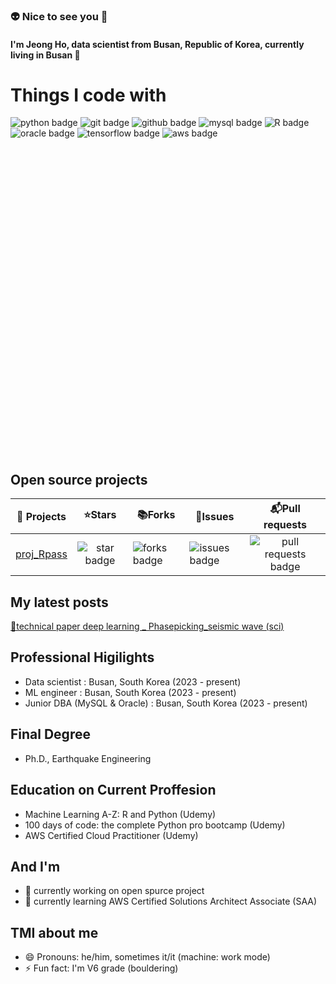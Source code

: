 ### :alien: Nice to see you 👋
####  I'm Jeong Ho, data scientist from Busan, Republic of Korea, currently living in Busan 🌊


# Things I code with  
![python badge](https://img.shields.io/badge/python-3776AB?style=flat&logo=python&logoColor=yellow) ![git badge](https://img.shields.io/badge/git-F05032?style=flat&logo=git&logoColor=black) ![github badge](https://img.shields.io/badge/github-181717?style=flat&logo=github&logoColor=white) ![mysql badge](https://img.shields.io/badge/mysql-4479A1?style=flat&logo=mysql&logoColor=white) ![R badge](https://img.shields.io/badge/R-276DC3?style=flat&logo=R&logoColor=white) ![oracle badge](https://img.shields.io/badge/oracle-F80000?style=flat&logo=oracle&logoColor=white) ![tensorflow badge](https://img.shields.io/badge/tensorflow-FF6F00?style=flat&logo=tensorflow&logoColor=black) ![aws badge](https://img.shields.io/badge/aws-232F3E?style=flat&logo=aws&logoColor=white) 
<svg role="img" viewBox="0 0 24 24" xmlns="http://www.w3.org/2000/svg">
## Open source projects

| 🎁 Projects | ⭐Stars | 📚Forks | 👥Issues | 📬Pull requests
| ------ | :------: | ------ | ------ | :------: |
| [proj_Rpass](https://github.com/AndersonAt17/R_data_science) | ![star badge](https://img.shields.io/badge/stars-1-blue) | ![forks badge](https://img.shields.io/badge/forks-0-blue) | ![issues badge](https://img.shields.io/badge/issues-0-yellow) | ![pull requests badge](https://img.shields.io/badge/PR-0-yellow) |

## My latest posts

 [📑technical paper deep learning _ Phasepicking_seismic wave (sci)](https://www.github.com/AndersonAt17/R_data_science\deep_learning_sci_earthquake_phase_picking.pdf")


## Professional Higilights
- Data scientist : Busan, South Korea (2023 - present)
- ML engineer : Busan, South Korea (2023 - present)
- Junior DBA (MySQL & Oracle) : Busan, South Korea (2023 - present)

## Final Degree
- Ph.D., Earthquake Engineering
  
## Education on Current Proffesion
- Machine Learning A-Z: R and Python (Udemy)
- 100 days of code: the complete Python pro bootcamp (Udemy)
- AWS Certified Cloud Practitioner (Udemy)

## And I'm
- 🔭 currently working on open spurce project
- 🌱 currently learning AWS Certified Solutions Architect Associate (SAA)
  
## TMI about me
- 😄 Pronouns: he/him, sometimes it/it (machine: work mode)
- ⚡ Fun fact: I'm V6 grade (bouldering)

